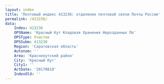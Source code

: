 ```yaml
---
layout: index
title: 'Почтовый индекс 413236: отделение почтовой связи Почты России'
permalink: /413236/
data:
    Index: 413236
    OPSName: 'Красный Кут Кладовая Хранения Нерозданных По'
    OPSType: Участок
    OPSSubm: 413230
    Region: 'Саратовская область'
    Autonom: ''
    Area: 'Краснокутский район'
    City: 'Красный Кут'
    City1: ''
    ActDate: '20170818'
    IndexOld: ''
---
```

